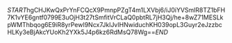 $START$hgCHJKwQxPrYnFCQcX9PmnpPZgT4m1LXVbj6/iJ0iYVSmlR8TZ1bFH7K1vYE6gntf0799E3uOjH3t27tSmfitVrCLaQ0pbtRL7jH3Qj/he+8wZ71MESLkpWMThbqog6E9iR8yrPewI9Ncx7JklJvIHNwiduchKH039opL3Guyr2eJzzbcHLKy3eBjAkcYUoKh2YXk5J4p6kz6RdMsQ78Wg==$END$